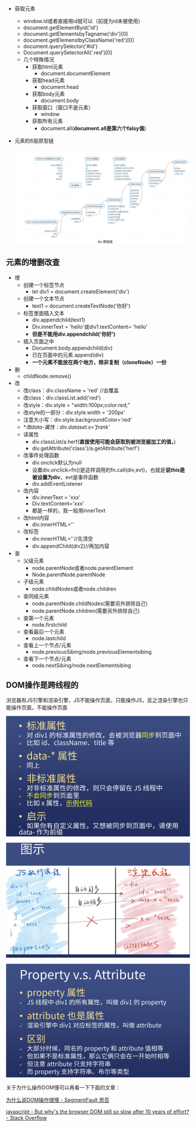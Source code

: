 * 获取元素
  * window.id或者直接用id就可以（前提为id未被使用）
  * document.getElementByid('id')
  * document.getElementsbyTagname('div')[0]
  * document.getElemenstbyClassName('red')[0]
  * document.querySelector('#id')
  * Document.querySelectorAll('.red')[0]
  * 几个特殊情况
    * 获取html元素
      * document.documentElement
    * 获取head元素
      * document.head
    * 获取body元素
      * document.body
    * 获取窗口（窗口不是元素）
      * window
    * 获取所有元素
      * document.all(**document.all是第六个falsy值**)

* 元素的6层原型链

  ![pic20(DOM元素6层原型链)](images/pic20(DOM元素6层原型链).png)

## 元素的增删改查

* 增
  * 创建一个标签节点
    * let div1 = document.createElement('div')
  * 创建一个文本节点
    * text1 = document.createTextNode('你好')
  * 标签里面插入文本
    * div.appendchild(text1)
    * Div.innerText = 'hello'或div1.textContent= 'hello'
    * **但是不能用div.appendchild('你好')** 
  * 插入页面之中
    * Document.body.appendchild(div)
    * 已在页面中的元素.append(div)
    * **一个元素不能放在两个地方，除非复制（cloneNode）一份**
* 删
  * childNode.remove()
* 改
  * 改class：div.className = 'red' //会覆盖
  * 改class：div.classList.add('red')
  * 改style：div.style = "width:100px;color:red;"
  * 改style的一部分：div.style.width = '200px'
  * 注意大小写：div.style.backgroundColor='red'
  * **改data-*属性：div.dataset.x='frank'**
  * 读属性
    * div.classList/a.herf(**直接使用可能会获取到被浏览器加工的值，**)
    * div.getAttribute('class')/a.getAttribute('herf')
  * 改事件处理函数
    * div.onclick默认为null
    * 设置div.onclick=fn()是这样调用的fn.call(div,evt)，也就是**说this是被设置为div**，evt是事件函数
    * div.addEventListener
  * 改内容
    * div.innerText = 'xxx'
    * Div.textContent='xxx'
    * 都是一样的，我一般用innerText
  * 改html内容
    * div.innerHTML=''
  * 改标签
    * div.innerHTML=''//先清空
    * div.appendChild(div2)//再加内容
* 查
  * 父级元素
    * node.parentNode或者node.parentElement
    * Node.parentNode.parentNode
  * 子级元素
    * node.childNodes或者node.children
  * 查同级元素
    * node.parentNode.childNodes(需要另外排除自己)
    * node.parentNode.children(需要另外排除自己)
  * 查第一个元素
    * node.firstchild
  * 查看最后一个元素
    * node.lastchild
  * 查看上一个节点/元素
    * node.previousSibing/node.previousElementsibing
  * 查看下一个节点/元素
    * node.nextSibing/node.nextElementsibing

## DOM操作是跨线程的

浏览器有JS引擎和渲染引擎，JS不能操作页面，只能操作JS，反之渲染引擎也只能操作页面，不能操作页面

![pic21](images/pic21.png)

![pic22](images/pic22.png)

![pic23](images/pic23.png)

关于为什么操作DOM慢可以再看一下下面的文章：

[为什么说DOM操作很慢 - SegmentFault 思否](https://segmentfault.com/a/1190000004114594)

[javascript - But why's the browser DOM still so slow after 10 years of effort? - Stack Overflow](https://stackoverflow.com/questions/6817093/but-whys-the-browser-dom-still-so-slow-after-10-years-of-effort)